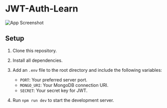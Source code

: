 # JWT-Auth-Learn

![App Screenshot](https://i.ibb.co/RDwMk0N/Screenshot-34.png)

## Setup

1. Clone this repository.

2. Install all dependencies.

3. Add an `.env` file to the root directory and include the following variables:
   - `PORT`: Your preferred server port.
   - `MONGO_URI`: Your MongoDB connection URI.
   - `SECRET`: Your secret key for JWT.

4. Run `npm run dev` to start the development server.
